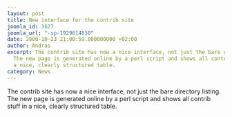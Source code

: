 ```yaml
---
layout: post
title: New interface for the contrib site
joomla_id: 3627
joomla_url: "-sp-1929614830"
date: 2000-10-23 21:00:59.000000000 +02:00
author: Andras
excerpt: The contrib site has now a nice interface, not just the bare directory listing.
  The new page is generated online by a perl script and shows all contrib stuff in
  a nice, clearly structured table.
category: News
---
```

The contrib site has now a nice interface, not just the bare directory listing. The new page is generated online by a perl script and shows all contrib stuff in a nice, clearly structured table.
